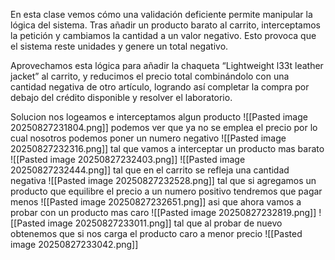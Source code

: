 En esta clase vemos cómo una validación deficiente permite manipular la lógica del sistema. Tras añadir un producto barato al carrito, interceptamos la petición y cambiamos la cantidad a un valor negativo. Esto provoca que el sistema reste unidades y genere un total negativo.

Aprovechamos esta lógica para añadir la chaqueta “Lightweight l33t leather jacket” al carrito, y reducimos el precio total combinándolo con una cantidad negativa de otro artículo, logrando así completar la compra por debajo del crédito disponible y resolver el laboratorio.

Solucion
nos logeamos e interceptamos algun producto
![[Pasted image 20250827231804.png]]
podemos ver que ya no se emplea el precio por lo cual nosotros podemos poner un numero negativo
![[Pasted image 20250827232316.png]]
tal que vamos a interceptar un producto mas barato
![[Pasted image 20250827232403.png]]
![[Pasted image 20250827232444.png]]
tal que en el carrito se refleja una cantidad negativa
![[Pasted image 20250827232528.png]]
tal que si agregamos un producto que equilibre el precio a un numero positivo tendremos que pagar menos
![[Pasted image 20250827232651.png]]
asi que ahora vamos a probar con un producto mas caro
![[Pasted image 20250827232819.png]]
![[Pasted image 20250827233011.png]]
tal que al probar de nuevo obtenemos que si nos carga el producto caro a menor precio
![[Pasted image 20250827233042.png]]
